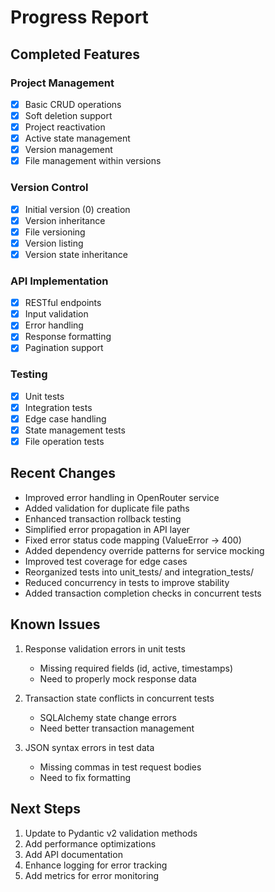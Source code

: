 # Progress Report

## Completed Features

### Project Management
- [x] Basic CRUD operations
- [x] Soft deletion support
- [x] Project reactivation
- [x] Active state management
- [x] Version management
- [x] File management within versions

### Version Control
- [x] Initial version (0) creation
- [x] Version inheritance
- [x] File versioning
- [x] Version listing
- [x] Version state inheritance

### API Implementation
- [x] RESTful endpoints
- [x] Input validation
- [x] Error handling
- [x] Response formatting
- [x] Pagination support

### Testing
- [x] Unit tests
- [x] Integration tests
- [x] Edge case handling
- [x] State management tests
- [x] File operation tests

## Recent Changes
- Improved error handling in OpenRouter service
- Added validation for duplicate file paths
- Enhanced transaction rollback testing
- Simplified error propagation in API layer
- Fixed error status code mapping (ValueError -> 400)
- Added dependency override patterns for service mocking
- Improved test coverage for edge cases
- Reorganized tests into unit_tests/ and integration_tests/
- Reduced concurrency in tests to improve stability
- Added transaction completion checks in concurrent tests

## Known Issues
1. Response validation errors in unit tests
   - Missing required fields (id, active, timestamps)
   - Need to properly mock response data

2. Transaction state conflicts in concurrent tests
   - SQLAlchemy state change errors
   - Need better transaction management

3. JSON syntax errors in test data
   - Missing commas in test request bodies
   - Need to fix formatting

## Next Steps
1. Update to Pydantic v2 validation methods
2. Add performance optimizations
3. Add API documentation
4. Enhance logging for error tracking
5. Add metrics for error monitoring
